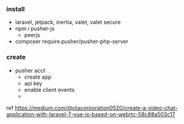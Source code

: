 ### install 
- laravel, jetpack, inertia, valet, valet secure
- npm i pusher-js
  - peerjs
- composer require pusher/pusher-php-server

### create
- pusher acct
  - create app
  - api key
  - enable client events
  - 



ref https://medium.com/@otacorporation0520/create-a-video-chat-application-with-laravel-7-vue-js-based-on-webrtc-58c88a503c17